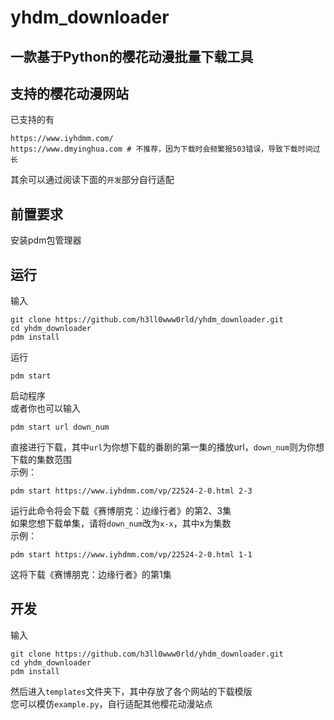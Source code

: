# yhdm_downloader
## 一款基于Python的樱花动漫批量下载工具
## 支持的樱花动漫网站
已支持的有
```
https://www.iyhdmm.com/
https://www.dmyinghua.com # 不推荐，因为下载时会频繁报503错误，导致下载时间过长
```
其余可以通过阅读下面的`开发`部分自行适配
## 前置要求
安装pdm包管理器
## 运行
输入
```
git clone https://github.com/h3ll0www0rld/yhdm_downloader.git
cd yhdm_downloader
pdm install
```
运行
```
pdm start
```
启动程序  
或者你也可以输入
```
pdm start url down_num
```
直接进行下载，其中`url`为你想下载的番剧的第一集的播放url，`down_num`则为你想下载的集数范围  
示例：
```
pdm start https://www.iyhdmm.com/vp/22524-2-0.html 2-3
```
运行此命令将会下载《赛博朋克：边缘行者》的第2、3集  
如果您想下载单集，请将`down_num`改为`x-x`，其中x为集数  
示例：
```
pdm start https://www.iyhdmm.com/vp/22524-2-0.html 1-1
```
这将下载《赛博朋克：边缘行者》的第1集  
## 开发
输入
```
git clone https://github.com/h3ll0www0rld/yhdm_downloader.git
cd yhdm_downloader
pdm install
```
然后进入`templates`文件夹下，其中存放了各个网站的下载模版  
您可以模仿`example.py`，自行适配其他樱花动漫站点
